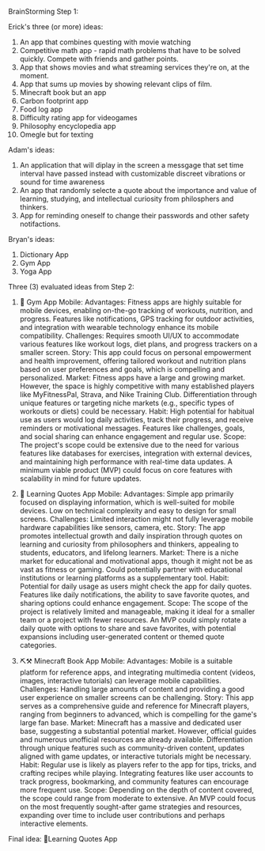 BrainStorming Step 1:

Erick's three (or more) ideas:
1. An app that combines questing with movie watching
2. Competitive math app - rapid math problems that have to be solved quickly. Compete with friends and gather points.
3. App that shows movies and what streaming services they're on, at the moment.
4. App that sums up movies by showing relevant clips of film.
5. Minecraft book but an app
6. Carbon footprint app
7. Food log app
8. Difficulty rating app for videogames
9. Philosophy encyclopedia app
10. Omegle but for texting
    
Adam's ideas:
1. An application that will diplay in the screen a messgage that  set time interval have passed instead with customizable discreet vibrations or sound for time awareness
2. An app that randomly selecte a quote about the importance and value of learning, studying, and intellectual curiosity from philosphers and thinkers.
3. App for reminding oneself to change their passwords and other safety notifactions.

Bryan's ideas:
1. Dictionary App
2. Gym App
3. Yoga App



Three (3) evaluated ideas from Step 2:

1. 💪 Gym App
Mobile:
Advantages: Fitness apps are highly suitable for mobile devices, enabling on-the-go tracking of workouts, nutrition, and progress. Features like notifications, GPS tracking for outdoor activities, and integration with wearable technology enhance its mobile compatibility.
Challenges: Requires smooth UI/UX to accommodate various features like workout logs, diet plans, and progress trackers on a smaller screen.
Story:
This app could focus on personal empowerment and health improvement, offering tailored workout and nutrition plans based on user preferences and goals, which is compelling and personalized.
Market:
Fitness apps have a large and growing market. However, the space is highly competitive with many established players like MyFitnessPal, Strava, and Nike Training Club.
Differentiation through unique features or targeting niche markets (e.g., specific types of workouts or diets) could be necessary.
Habit:
High potential for habitual use as users would log daily activities, track their progress, and receive reminders or motivational messages.
Features like challenges, goals, and social sharing can enhance engagement and regular use.
Scope:
The project's scope could be extensive due to the need for various features like databases for exercises, integration with external devices, and maintaining high performance with real-time data updates.
A minimum viable product (MVP) could focus on core features with scalability in mind for future updates.

2. 🧐 Learning Quotes App
Mobile:
Advantages: Simple app primarily focused on displaying information, which is well-suited for mobile devices. Low on technical complexity and easy to design for small screens.
Challenges: Limited interaction might not fully leverage mobile hardware capabilities like sensors, camera, etc.
Story:
The app promotes intellectual growth and daily inspiration through quotes on learning and curiosity from philosophers and thinkers, appealing to students, educators, and lifelong learners.
Market:
There is a niche market for educational and motivational apps, though it might not be as vast as fitness or gaming.
Could potentially partner with educational institutions or learning platforms as a supplementary tool.
Habit:
Potential for daily usage as users might check the app for daily quotes. Features like daily notifications, the ability to save favorite quotes, and sharing options could enhance engagement.
Scope:
The scope of the project is relatively limited and manageable, making it ideal for a smaller team or a project with fewer resources.
An MVP could simply rotate a daily quote with options to share and save favorites, with potential expansions including user-generated content or themed quote categories.

3. ⛏️⚒️ Minecraft Book App
Mobile:
Advantages: Mobile is a suitable platform for reference apps, and integrating multimedia content (videos, images, interactive tutorials) can leverage mobile capabilities.
Challenges: Handling large amounts of content and providing a good user experience on smaller screens can be challenging.
Story:
This app serves as a comprehensive guide and reference for Minecraft players, ranging from beginners to advanced, which is compelling for the game's large fan base.
Market:
Minecraft has a massive and dedicated user base, suggesting a substantial potential market. However, official guides and numerous unofficial resources are already available.
Differentiation through unique features such as community-driven content, updates aligned with game updates, or interactive tutorials might be necessary.
Habit:
Regular use is likely as players refer to the app for tips, tricks, and crafting recipes while playing.
Integrating features like user accounts to track progress, bookmarking, and community features can encourage more frequent use.
Scope:
Depending on the depth of content covered, the scope could range from moderate to extensive.
An MVP could focus on the most frequently sought-after game strategies and resources, expanding over time to include user contributions and perhaps interactive elements.

Final idea:
🧐Learning Quotes App


